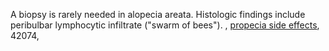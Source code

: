 A biopsy is rarely needed in alopecia areata. Histologic findings include peribulbar lymphocytic infiltrate ("swarm of bees"). , <a href=" http://www.amiando.com/order-propecia-online-no-prescription">propecia side effects</a>,  42074, 